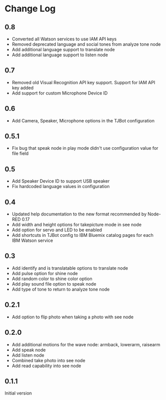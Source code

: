 # Change Log

## 0.8
* Converted all Watson services to use IAM API keys
* Removed deprecated language and social tones from analyze tone node 
* Add additional language support to translate node
* Add additional language support to listen node

## 0.7
* Removed old Visual Recognition API key support. Support for IAM API key added
* Add support for custom Microphone Device ID

## 0.6
* Add Camera, Speaker, Microphone options in the TJBot configuration

## 0.5.1
* Fix bug that speak node in play mode didn't use configuration value for file field

## 0.5
* Add Speaker Device ID to support USB speaker
* Fix hardcoded language values in configuration

## 0.4
* Updated help documentation to the new format recommended by Node-RED 0.17
* Add width and height options for takepicture mode in see node
* Add option for servo and LED to be enabled
* Add shortcuts in TJBot config to IBM Bluemix catalog pages for each IBM Watson service

## 0.3
* Add identify and is translatable options to translate node
* Add pulse option for shine node
* Add random color to shine color option
* Add play sound file option to speak node
* Add type of tone to return to analyze tone node

## 0.2.1
* Add option to flip photo when taking a photo with see node

## 0.2.0
* Add additional motions for the wave node: armback, lowerarm, raisearm
* Add speak node
* Add listen node
* Combined take photo into see node
* Add read capability into see node

## 0.1.1

Initial version
